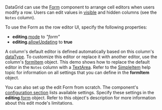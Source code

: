 DataGrid can use the [Form](/Documentation/ApiReference/UI_Components/dxForm/) component to arrange cell editors when users modify a row. Users can edit values in [visible](/Documentation/ApiReference/UI_Components/dxDataGrid/Configuration/columns/#visible) and hidden columns (see the `Notes` column).

To use the Form as the row editor UI, specify the following properties:
- **editing**.[mode](/Documentation/ApiReference/UI_Components/dxDataGrid/Configuration/editing/#mode) to *"form"*
- **editing**.[allowUpdating](/Documentation/ApiReference/UI_Components/dxDataGrid/Configuration/editing/#allowUpdating) to **true**

A column's default editor is defined automatically based on this column's [dataType](/Documentation/ApiReference/UI_Components/dxDataGrid/Configuration/columns/#dataType). To customize this editor or replace it with another editor, use the column's [formItem](/Documentation/ApiReference/UI_Components/dxDataGrid/Configuration/columns/#formItem) object. This demo shows how to replace the default editor in the `Notes` column with a [TextArea](/Documentation/ApiReference/UI_Components/dxTextArea/). Refer to the [SimpleItem](/Documentation/ApiReference/UI_Components/dxForm/Item_Types/SimpleItem/) help topic for information on all settings that you can define in the **formItem** object.

You can also set up the edit Form from scratch. The component's [configuration section](/Documentation/ApiReference/UI_Components/dxForm/) lists available settings. Specify these settings in the **editing**.[form](/Documentation/ApiReference/UI_Components/dxDataGrid/Configuration/editing/#form) object. Refer to this object's description for more information about this edit mode's limitations.